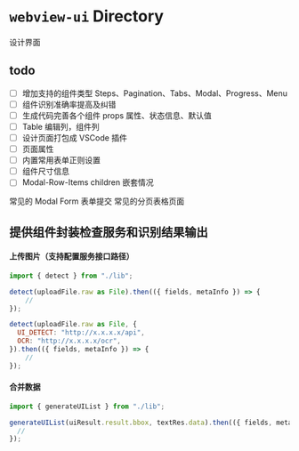 # `webview-ui` Directory

设计界面

## todo

- [ ] 增加支持的组件类型 Steps、Pagination、Tabs、Modal、Progress、Menu
- [ ] 组件识别准确率提高及纠错
- [ ] 生成代码完善各个组件 props 属性、状态信息、默认值
- [ ] Table 编辑列，组件列
- [ ] 设计页面打包成 VSCode 插件
- [ ] 页面属性
- [ ] 内置常用表单正则设置
- [ ] 组件尺寸信息
- [ ] Modal-Row-Items children 嵌套情况

常见的 Modal Form 表单提交
常见的分页表格页面

## 提供组件封装检查服务和识别结果输出

#### 上传图片（支持配置服务接口路径）

```js
import { detect } from "./lib";

detect(uploadFile.raw as File).then(({ fields, metaInfo }) => {
    //
});

detect(uploadFile.raw as File, {
  UI_DETECT: "http://x.x.x.x/api",
  OCR: "http://x.x.x.x/ocr",
}).then(({ fields, metaInfo }) => {
    //
});
```

#### 合并数据

```js
import { generateUIList } from "./lib";

generateUIList(uiResult.result.bbox, textRes.data).then(({ fields, metaInfo }) => {
  //
});
```

